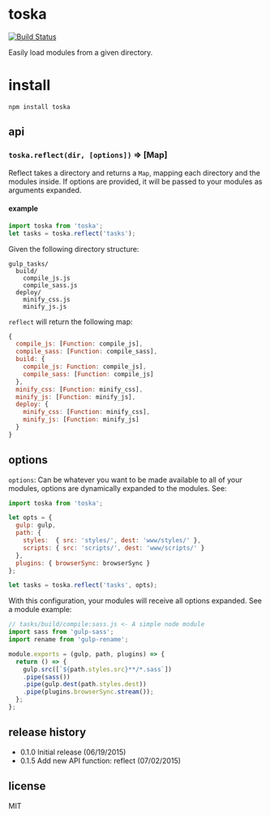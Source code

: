 # toska

[![Build Status](https://travis-ci.org/Nafta7/toska.svg?branch=master)](https://travis-ci.org/Nafta7/toska)

Easily load modules from a given directory.

# install
```
npm install toska
```

## api

### `toska.reflect(dir, [options])` => [Map]

Reflect takes a directory and returns a `Map`, mapping each directory and
the modules inside.
If options are provided, it will be passed to your modules as arguments expanded.

#### example

```js
import toska from 'toska';
let tasks = toska.reflect('tasks');
```
Given the following directory structure:
```
gulp_tasks/
  build/
    compile_js.js
    compile_sass.js
  deploy/
    minify_css.js
    minify_js.js
```
`reflect` will return the following map:

```js
{
  compile_js: [Function: compile_js],
  compile_sass: [Function: compile_sass],
  build: {
    compile_js: Function: compile_js],
    compile_sass: [Function: compile_js]
  },
  minify_css: [Function: minify_css],
  minify_js: [Function: minify_js],
  deploy: {
    minify_css: [Function: minify_css],
    minify_js: [Function: minify_js]
  }
}
```

## options

`options`: Can be whatever you want to be made available to all of your modules,
options are dynamically expanded to the modules. See:

```js
import toska from 'toska';

let opts = {
  gulp: gulp,
  path: {
    styles:  { src: 'styles/', dest: 'www/styles/' },
    scripts: { src: 'scripts/', dest: 'www/scripts/' }
  },
  plugins: { browserSync: browserSync }
};

let tasks = toska.reflect('tasks', opts);
```

With this configuration, your modules will receive all options expanded. See
a module example:

```js
// tasks/build/compile:sass.js <- A simple node module
import sass from 'gulp-sass';
import rename from 'gulp-rename';

module.exports = (gulp, path, plugins) => {
  return () => {
    gulp.src([`${path.styles.src}**/*.sass`])
    .pipe(sass())
    .pipe(gulp.dest(path.styles.dest))
    .pipe(plugins.browserSync.stream());
  };
};
```

## release history

* 0.1.0 Initial release (06/19/2015)
* 0.1.5 Add new API function: reflect (07/02/2015)

## license

MIT
